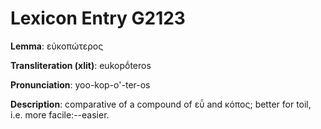 # Lexicon Entry G2123

**Lemma**: εὐκοπώτερος

**Transliteration (xlit)**: eukopṓteros

**Pronunciation**: yoo-kop-o'-ter-os

**Description**:
comparative of a compound of εὖ and κόπος; better for toil, i.e. more facile:--easier.
